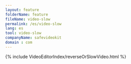```yaml
---
layout: feature
folderName: feature
fileName: video-slow
permalink: /es/video-slow
lang: es
tool: video-slow
companyName: safevideokit
domain : com
---
```


{% include VideoEditorIndex/reverseOrSlowVideo.html %}

   